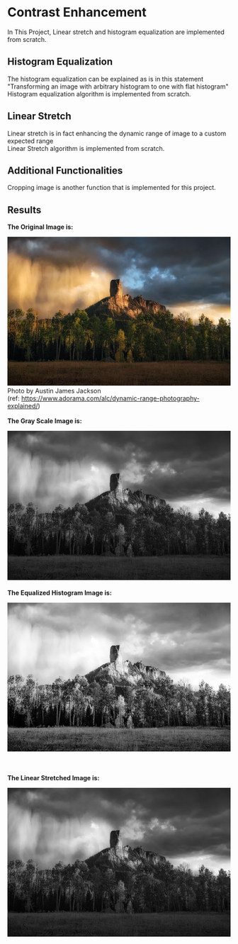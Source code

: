 # Contrast Enhancement
In This Project, Linear stretch and histogram equalization are implemented from scratch.

## Histogram Equalization
The histogram equalization can be explained as is in this statement "Transforming an image with arbitrary histogram to one with flat histogram"
<br />
Histogram equalization algorithm is implemented from scratch.
## Linear Stretch
Linear stretch is in fact enhancing the dynamic range of image to a custom expected range
<br />
Linear Stretch algorithm is implemented from scratch.

## Additional Functionalities
Cropping image is another function that is implemented for this project.

## Results
__The Original Image is:__

![original image](https://github.com/ahmad-sohrabi/contrast_enhancement/blob/main/Result/1-%20Main_Image.jpg?raw=true)
<br />Photo by Austin James Jackson<br />
(ref: https://www.adorama.com/alc/dynamic-range-photography-explained/)
<br />
<br />
__The Gray Scale Image is:__

![gray scale image](https://github.com/ahmad-sohrabi/contrast_enhancement/blob/main/Result/2-%20Gray_Scale_Image.jpg?raw=true)
<br /><br />
__The Equalized Histogram Image is:__

![Equalized Histogram Image](https://github.com/ahmad-sohrabi/contrast_enhancement/blob/main/Result/6-%20Equalized_Image.jpg?raw=true)

<br /><br />
__The Linear Stretched Image is:__

![Linear Stretched Image](https://github.com/ahmad-sohrabi/contrast_enhancement/blob/main/Result/7-%20Stretched_Image.jpg?raw=true)
